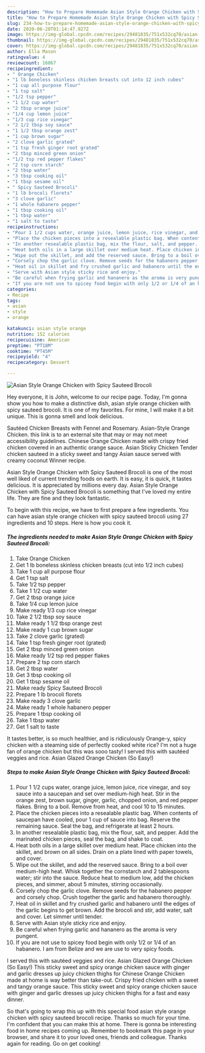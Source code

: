 ```yaml
---
description: "How to Prepare Homemade Asian Style Orange Chicken with Spicy Sauteed Brocoli"
title: "How to Prepare Homemade Asian Style Orange Chicken with Spicy Sauteed Brocoli"
slug: 234-how-to-prepare-homemade-asian-style-orange-chicken-with-spicy-sauteed-brocoli
date: 2020-06-28T01:14:47.927Z
image: https://img-global.cpcdn.com/recipes/29481835/751x532cq70/asian-style-orange-chicken-with-spicy-sauteed-brocoli-recipe-main-photo.jpg
thumbnail: https://img-global.cpcdn.com/recipes/29481835/751x532cq70/asian-style-orange-chicken-with-spicy-sauteed-brocoli-recipe-main-photo.jpg
cover: https://img-global.cpcdn.com/recipes/29481835/751x532cq70/asian-style-orange-chicken-with-spicy-sauteed-brocoli-recipe-main-photo.jpg
author: Ella Mason
ratingvalue: 4
reviewcount: 16867
recipeingredient:
- " Orange Chicken"
- "1 lb boneless skinless chicken breasts cut into 12 inch cubes"
- "1 cup all purpose flour"
- "1 tsp salt"
- "1/2 tsp pepper"
- "1 1/2 cup water"
- "2 tbsp orange juice"
- "1/4 cup lemon juice"
- "1/3 cup rice vinegar"
- "2 1/2 tbsp soy sauce"
- "1 1/2 tbsp orange zest"
- "1 cup brown sugar"
- "2 clove garlic grated"
- "1 tsp fresh ginger root grated"
- "2 tbsp minced green onion"
- "1/2 tsp red pepper flakes"
- "2 tsp corn starch"
- "2 tbsp water"
- "3 tbsp cooking oil"
- "1 tbsp sesame oil"
- " Spicy Sauteed Brocoli"
- "1 lb brocoli florets"
- "3 clove garlic"
- "1 whole habanero pepper"
- "1 tbsp cooking oil"
- "1 tbsp water"
- "1 salt to taste"
recipeinstructions:
- "Pour 1 1/2 cups water, orange juice, lemon juice, rice vinegar, and soy sauce into a saucepan and set over medium-high heat. Stir in the orange zest, brown sugar, ginger, garlic, chopped onion, and red pepper flakes. Bring to a boil. Remove from heat, and cool 10 to 15 minutes."
- "Place the chicken pieces into a resealable plastic bag. When contents of saucepan have cooled, pour 1 cup of sauce into bag. Reserve the remaining sauce. Seal the bag, and refrigerate at least 2 hours."
- "In another resealable plastic bag, mix the flour, salt, and pepper. Add the marinated chicken pieces, seal the bag, and shake to coat."
- "Heat both oils in a large skillet over medium heat. Place chicken into the skillet, and brown on all sides. Drain on a plate lined with paper towels, and cover."
- "Wipe out the skillet, and add the reserved sauce. Bring to a boil over medium-high heat. Whisk together the cornstarch and 2 tablespoons water; stir into the sauce. Reduce heat to medium low, add the chicken pieces, and simmer, about 5 minutes, stirring occasionally."
- "Corsely chop the garlic clove. Remove seeds for the habanero pepper and corsely chop. Crush together the garlic and habanero thoroughly."
- "Heat oil in skillet and fry crushed garlic and habanero until the edges of the garlic begins to get brown. Add the brocoli and stir, add water, salt and cover. Let simmer until tender."
- "Serve with Asian style sticky rice and enjoy."
- "Be careful when frying garlic and hananero as the aroma is very pungent."
- "If you are not use to spicey food begin with only 1/2 or 1/4 of an habanero. I am from Belize and we are use to very spicy foods."
categories:
- Recipe
tags:
- asian
- style
- orange

katakunci: asian style orange 
nutrition: 152 calories
recipecuisine: American
preptime: "PT18M"
cooktime: "PT45M"
recipeyield: "4"
recipecategory: Dessert

---
```



![Asian Style Orange Chicken with Spicy Sauteed Brocoli](https://img-global.cpcdn.com/recipes/29481835/751x532cq70/asian-style-orange-chicken-with-spicy-sauteed-brocoli-recipe-main-photo.jpg)

Hey everyone, it is John, welcome to our recipe page. Today, I'm gonna show you how to make a distinctive dish, asian style orange chicken with spicy sauteed brocoli. It is one of my favorites. For mine, I will make it a bit unique. This is gonna smell and look delicious.

Sautéed Chicken Breasts with Fennel and Rosemary. Asian-Style Orange Chicken. this link is to an external site that may or may not meet accessibility guidelines. Chinese Orange Chicken made with crispy fried chicken covered in an authentic orange sauce. Asian Sticky Chicken Tender chicken sauteed in a sticky sweet and tangy Asian sauce served with creamy coconut Winner recipe.

Asian Style Orange Chicken with Spicy Sauteed Brocoli is one of the most well liked of current trending foods on earth. It is easy, it is quick, it tastes delicious. It is appreciated by millions every day. Asian Style Orange Chicken with Spicy Sauteed Brocoli is something that I've loved my entire life. They are fine and they look fantastic.


To begin with this recipe, we have to first prepare a few ingredients. You can have asian style orange chicken with spicy sauteed brocoli using 27 ingredients and 10 steps. Here is how you cook it.

<!--inarticleads1-->

##### The ingredients needed to make Asian Style Orange Chicken with Spicy Sauteed Brocoli:

1. Take  Orange Chicken
1. Get 1 lb boneless skinless chicken breasts (cut into 1/2 inch cubes)
1. Take 1 cup all purpose flour
1. Get 1 tsp salt
1. Take 1/2 tsp pepper
1. Take 1 1/2 cup water
1. Get 2 tbsp orange juice
1. Take 1/4 cup lemon juice
1. Make ready 1/3 cup rice vinegar
1. Take 2 1/2 tbsp soy sauce
1. Make ready 1 1/2 tbsp orange zest
1. Make ready 1 cup brown sugar
1. Take 2 clove garlic (grated)
1. Take 1 tsp fresh ginger root (grated)
1. Get 2 tbsp minced green onion
1. Make ready 1/2 tsp red pepper flakes
1. Prepare 2 tsp corn starch
1. Get 2 tbsp water
1. Get 3 tbsp cooking oil
1. Get 1 tbsp sesame oil
1. Make ready  Spicy Sauteed Brocoli
1. Prepare 1 lb brocoli florets
1. Make ready 3 clove garlic
1. Make ready 1 whole habanero pepper
1. Prepare 1 tbsp cooking oil
1. Take 1 tbsp water
1. Get 1 salt to taste


It tastes better, is so much healthier, and is ridiculously Orange-y, spicy chicken with a steaming side of perfectly cooked white rice? I&#39;m not a huge fan of orange chicken but this was sooo tasty! I served this with sautéed veggies and rice. Asian Glazed Orange Chicken (So Easy!) 

<!--inarticleads2-->

##### Steps to make Asian Style Orange Chicken with Spicy Sauteed Brocoli:

1. Pour 1 1/2 cups water, orange juice, lemon juice, rice vinegar, and soy sauce into a saucepan and set over medium-high heat. Stir in the orange zest, brown sugar, ginger, garlic, chopped onion, and red pepper flakes. Bring to a boil. Remove from heat, and cool 10 to 15 minutes.
1. Place the chicken pieces into a resealable plastic bag. When contents of saucepan have cooled, pour 1 cup of sauce into bag. Reserve the remaining sauce. Seal the bag, and refrigerate at least 2 hours.
1. In another resealable plastic bag, mix the flour, salt, and pepper. Add the marinated chicken pieces, seal the bag, and shake to coat.
1. Heat both oils in a large skillet over medium heat. Place chicken into the skillet, and brown on all sides. Drain on a plate lined with paper towels, and cover.
1. Wipe out the skillet, and add the reserved sauce. Bring to a boil over medium-high heat. Whisk together the cornstarch and 2 tablespoons water; stir into the sauce. Reduce heat to medium low, add the chicken pieces, and simmer, about 5 minutes, stirring occasionally.
1. Corsely chop the garlic clove. Remove seeds for the habanero pepper and corsely chop. Crush together the garlic and habanero thoroughly.
1. Heat oil in skillet and fry crushed garlic and habanero until the edges of the garlic begins to get brown. Add the brocoli and stir, add water, salt and cover. Let simmer until tender.
1. Serve with Asian style sticky rice and enjoy.
1. Be careful when frying garlic and hananero as the aroma is very pungent.
1. If you are not use to spicey food begin with only 1/2 or 1/4 of an habanero. I am from Belize and we are use to very spicy foods.


I served this with sautéed veggies and rice. Asian Glazed Orange Chicken (So Easy!) This sticky sweet and spicy orange chicken sauce with ginger and garlic dresses up juicy chicken thighs for Chinese Orange Chicken made at home is way better than take-out. Crispy fried chicken with a sweet and tangy orange sauce. This sticky sweet and spicy orange chicken sauce with ginger and garlic dresses up juicy chicken thighs for a fast and easy dinner. 

So that's going to wrap this up with this special food asian style orange chicken with spicy sauteed brocoli recipe. Thanks so much for your time. I'm confident that you can make this at home. There is gonna be interesting food in home recipes coming up. Remember to bookmark this page in your browser, and share it to your loved ones, friends and colleague. Thanks again for reading. Go on get cooking!

